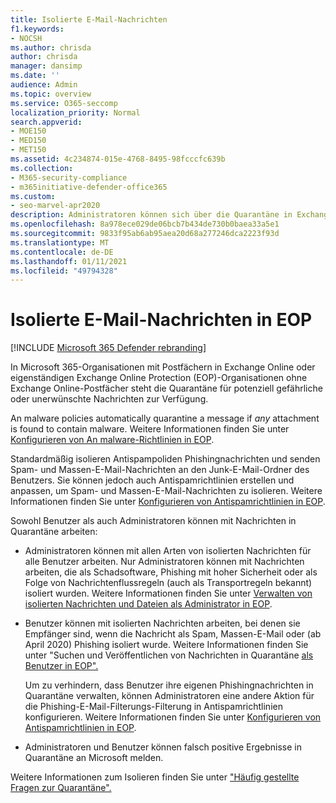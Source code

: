 ```yaml
---
title: Isolierte E-Mail-Nachrichten
f1.keywords:
- NOCSH
ms.author: chrisda
author: chrisda
manager: dansimp
ms.date: ''
audience: Admin
ms.topic: overview
ms.service: O365-seccomp
localization_priority: Normal
search.appverid:
- MOE150
- MED150
- MET150
ms.assetid: 4c234874-015e-4768-8495-98fcccfc639b
ms.collection:
- M365-security-compliance
- m365initiative-defender-office365
ms.custom:
- seo-marvel-apr2020
description: Administratoren können sich über die Quarantäne in Exchange Online Protection (EOP) informieren, die potenziell gefährliche oder unerwünschte Nachrichten enthält.
ms.openlocfilehash: 8a978ece029de06bcb7b434de730b0baea33a5e1
ms.sourcegitcommit: 9833f95ab6ab95aea20d68a277246dca2223f93d
ms.translationtype: MT
ms.contentlocale: de-DE
ms.lasthandoff: 01/11/2021
ms.locfileid: "49794328"
---
```

# <a name="quarantined-email-messages-in-eop"></a>Isolierte E-Mail-Nachrichten in EOP

[!INCLUDE [Microsoft 365 Defender rebranding](../includes/microsoft-defender-for-office.md)]


In Microsoft 365-Organisationen mit Postfächern in Exchange Online oder eigenständigen Exchange Online Protection (EOP)-Organisationen ohne Exchange Online-Postfächer steht die Quarantäne für potenziell gefährliche oder unerwünschte Nachrichten zur Verfügung.

An malware policies automatically quarantine a message if *any* attachment is found to contain malware. Weitere Informationen finden Sie unter [Konfigurieren von An malware-Richtlinien in EOP](configure-anti-malware-policies.md).

Standardmäßig isolieren Antispampoliden Phishingnachrichten und senden Spam- und Massen-E-Mail-Nachrichten an den Junk-E-Mail-Ordner des Benutzers. Sie können jedoch auch Antispamrichtlinien erstellen und anpassen, um Spam- und Massen-E-Mail-Nachrichten zu isolieren. Weitere Informationen finden Sie unter [Konfigurieren von Antispamrichtlinien in EOP](configure-your-spam-filter-policies.md).

Sowohl Benutzer als auch Administratoren können mit Nachrichten in Quarantäne arbeiten:

- Administratoren können mit allen Arten von isolierten Nachrichten für alle Benutzer arbeiten. Nur Administratoren können mit Nachrichten arbeiten, die als Schadsoftware, Phishing mit hoher Sicherheit oder als Folge von Nachrichtenflussregeln (auch als Transportregeln bekannt) isoliert wurden. Weitere Informationen finden Sie unter [Verwalten von isolierten Nachrichten und Dateien als Administrator in EOP](manage-quarantined-messages-and-files.md).

- Benutzer können mit isolierten Nachrichten arbeiten, bei denen sie Empfänger sind, wenn die Nachricht als Spam, Massen-E-Mail oder (ab April 2020) Phishing isoliert wurde. Weitere Informationen finden Sie unter "Suchen und Veröffentlichen von Nachrichten in Quarantäne [als Benutzer in EOP".](find-and-release-quarantined-messages-as-a-user.md)

  Um zu verhindern, dass Benutzer ihre eigenen Phishingnachrichten in Quarantäne  verwalten, können Administratoren eine andere Aktion für die Phishing-E-Mail-Filterungs-Filterung in Antispamrichtlinien konfigurieren. Weitere Informationen finden Sie unter [Konfigurieren von Antispamrichtlinien in EOP](configure-your-spam-filter-policies.md).

- Administratoren und Benutzer können falsch positive Ergebnisse in Quarantäne an Microsoft melden.

Weitere Informationen zum Isolieren finden Sie unter ["Häufig gestellte Fragen zur Quarantäne".](quarantine-faq.md)
